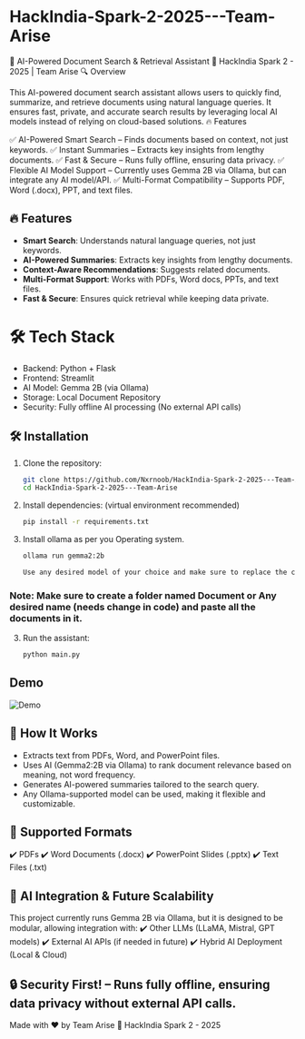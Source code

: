 # HackIndia-Spark-2-2025---Team-Arise
📄 AI-Powered Document Search & Retrieval Assistant
🚀 HackIndia Spark 2 - 2025 | Team Arise
🔍 Overview

This AI-powered document search assistant allows users to quickly find, summarize, and retrieve documents using natural language queries. It ensures fast, private, and accurate search results by leveraging local AI models instead of relying on cloud-based solutions.
🔥 Features

✅ AI-Powered Smart Search – Finds documents based on context, not just keywords.
✅ Instant Summaries – Extracts key insights from lengthy documents.
✅ Fast & Secure – Runs fully offline, ensuring data privacy.
✅ Flexible AI Model Support – Currently uses Gemma 2B via Ollama, but can integrate any AI model/API.
✅ Multi-Format Compatibility – Supports PDF, Word (.docx), PPT, and text files.
 

## 🔥 Features  
- **Smart Search**: Understands natural language queries, not just keywords.  
- **AI-Powered Summaries**: Extracts key insights from lengthy documents.  
- **Context-Aware Recommendations**: Suggests related documents.  
- **Multi-Format Support**: Works with PDFs, Word docs, PPTs, and text files.  
- **Fast & Secure**: Ensures quick retrieval while keeping data private.  

# 🛠️ Tech Stack

- Backend: Python + Flask
- Frontend: Streamlit
- AI Model: Gemma 2B (via Ollama)
- Storage: Local Document Repository
- Security: Fully offline AI processing (No external API calls)

## 🛠️ Installation  
1. Clone the repository:  
   ```sh
   git clone https://github.com/Nxrnoob/HackIndia-Spark-2-2025---Team-Arise.git
   cd HackIndia-Spark-2-2025---Team-Arise

2. Install dependencies:
   (virtual environment recommended)     

    ```sh
   pip install -r requirements.txt

3. Install ollama as per you Operating system.
    ```sh
   ollama run gemma2:2b

   Use any desired model of your choice and make sure to replace the current one in the code.

### Note: Make sure to create a folder named Document or Any desired name (needs change in code) and paste all the documents in it.

3. Run the assistant:

    ```sh
   python main.py

## Demo 
   
   ![Demo](assets/output.gif)


## 🧠 How It Works

- Extracts text from PDFs, Word, and PowerPoint files.
- Uses AI (Gemma2:2B via Ollama) to rank document relevance based on meaning, not word frequency.
- Generates AI-powered summaries tailored to the search query.
- Any Ollama-supported model can be used, making it flexible and customizable.

## 📂 Supported Formats

✔️ PDFs
✔️ Word Documents (.docx)
✔️ PowerPoint Slides (.pptx)
✔️ Text Files (.txt)

## 🤖 AI Integration & Future Scalability

This project currently runs Gemma 2B via Ollama, but it is designed to be modular, allowing integration with:
✔️ Other LLMs (LLaMA, Mistral, GPT models)
✔️ External AI APIs (if needed in future)
✔️ Hybrid AI Deployment (Local & Cloud)

## 🔒 Security First! – Runs fully offline, ensuring data privacy without external API calls.
Made with ❤️ by Team Arise
🎯 HackIndia Spark 2 - 2025
